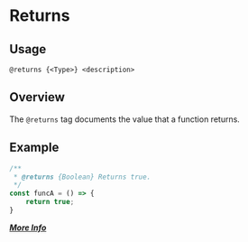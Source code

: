 # Returns

## Usage
`@returns {<Type>} <description>`
 
## Overview
The `@returns` tag documents the value that a function returns.

## Example
```javascript
/**
 * @returns {Boolean} Returns true.
 */
const funcA = () => {
    return true;
}
```

**[_More Info_](http://usejsdoc.org/tags-returns.html)**
